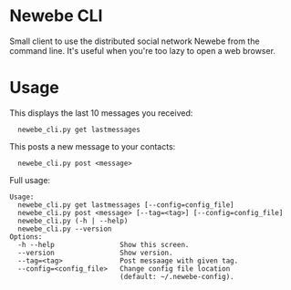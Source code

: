 # Newebe CLI

Small client to use the distributed social network Newebe from the command
line. It's useful when you're too lazy to open a web browser.

# Usage

This displays the last 10 messages you received:

      newebe_cli.py get lastmessages

This posts a new message to your contacts:

      newebe_cli.py post <message>

Full usage:

    Usage:
      newebe_cli.py get lastmessages [--config=config_file]
      newebe_cli.py post <message> [--tag=<tag>] [--config=config_file]
      newebe_cli.py (-h | --help)
      newebe_cli.py --version
    Options:
      -h --help                Show this screen.
      --version                Show version.
      --tag=<tag>              Post messaage with given tag.
      --config=<config_file>   Change config file location
                               (default: ~/.newebe-config).



